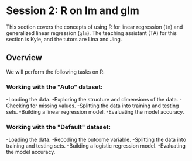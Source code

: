 # Session 2: R on lm and glm
This section covers the concepts of using R for linear regression (`lm`) and generalized linear regression (`glm`). The teaching assistant (TA) for this section is Kyle, and the tutors are Lina and Jing.

## Overview
We will perform the following tasks on R:
### Working with the "Auto" dataset:
-Loading the data.
-Exploring the structure and dimensions of the data.
-Checking for missing values.
-Splitting the data into training and testing sets.
-Building a linear regression model.
-Evaluating the model accuracy.

### Working with the "Default" dataset:
 -Loading the data.
 -Recoding the outcome variable.
 -Splitting the data into training and testing sets.
 -Building a logistic regression model.
 -Evaluating the model accuracy.
